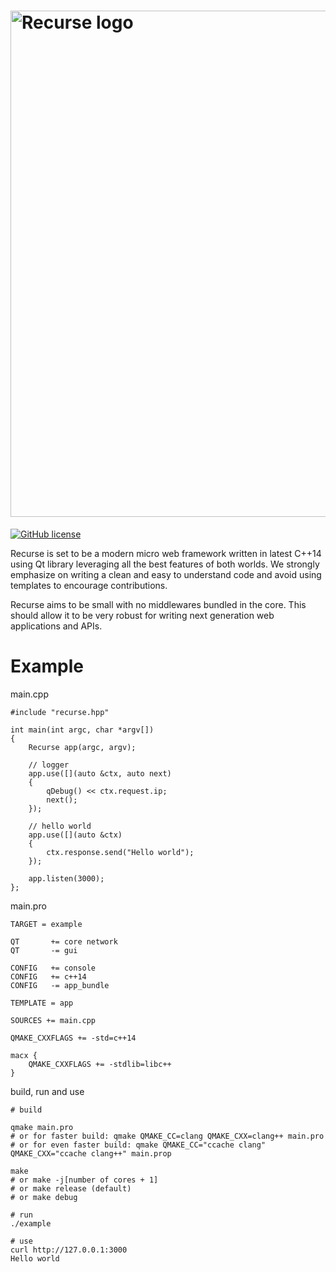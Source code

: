 # [<img title="recurse-logo" src="http://i.imgur.com/HJ1oUqY.png" width="810px" alt="Recurse logo"/>](https://github.com/xwalk/recurse.git)

[![GitHub license](https://img.shields.io/github/license/mashape/apistatus.svg)](https://github.com/xwalk/recurse/blob/master/LICENSE)

Recurse is set to be a modern micro web framework written in latest C++14 using
Qt library leveraging all the best features of both worlds.  We strongly
emphasize on writing a clean and easy to understand code and avoid using
templates to encourage contributions.

Recurse aims to be small with no middlewares bundled in the core. This should
allow it to be very robust for writing next generation web applications and
APIs.



# Example

main.cpp
```
#include "recurse.hpp"

int main(int argc, char *argv[])
{
    Recurse app(argc, argv);

    // logger
    app.use([](auto &ctx, auto next)
    {
        qDebug() << ctx.request.ip;
        next();
    });

    // hello world
    app.use([](auto &ctx)
    {
        ctx.response.send("Hello world");
    });

    app.listen(3000);
};

```
main.pro
```
TARGET = example

QT       += core network
QT       -= gui

CONFIG   += console
CONFIG   += c++14
CONFIG   -= app_bundle

TEMPLATE = app

SOURCES += main.cpp

QMAKE_CXXFLAGS += -std=c++14

macx {
    QMAKE_CXXFLAGS += -stdlib=libc++
}
```

build, run and use
```
# build

qmake main.pro
# or for faster build: qmake QMAKE_CC=clang QMAKE_CXX=clang++ main.pro
# or for even faster build: qmake QMAKE_CC="ccache clang" QMAKE_CXX="ccache clang++" main.prop

make
# or make -j[number of cores + 1]
# or make release (default)
# or make debug

# run
./example

# use
curl http://127.0.0.1:3000
Hello world
